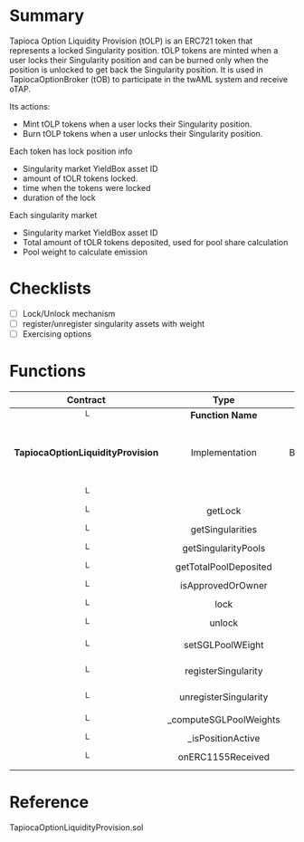 # Summary

Tapioca Option Liquidity Provision (tOLP) is an ERC721 token that represents a locked Singularity position.
tOLP tokens are minted when a user locks their Singularity position and can be burned only when the position is unlocked to get back the Singularity position.
It is used in TapiocaOptionBroker (tOB) to participate in the twAML system and receive oTAP.

Its actions:
- Mint tOLP tokens when a user locks their Singularity position.
- Burn tOLP tokens when a user unlocks their Singularity position.

Each token has lock position info
- Singularity market YieldBox asset ID
- amount of tOLR tokens locked.
- time when the tokens were locked
- duration of the lock

Each singularity market
- Singularity market YieldBox asset ID
- Total amount of tOLR tokens deposited, used for pool share calculation
- Pool weight to calculate emission

# Checklists
- [ ] Lock/Unlock mechanism
- [ ] register/unregister singularity assets with weight
- [ ] Exercising options

# Functions

|  Contract  |         Type        |       Bases      |                  |                 |
|:----------:|:-------------------:|:----------------:|:----------------:|:---------------:|
|     └      |  **Function Name**  |  **Visibility**  |  **Mutability**  |  **Modifiers**  |
| **TapiocaOptionLiquidityProvision** | Implementation | ERC721, ERC721Permit, BaseBoringBatchable, Pausable, BoringOwnable |||
| └ | <Constructor> | Public ❗️ | 🛑  | ERC721 ERC721Permit |
| └ | getLock | External ❗️ |   |NO❗️ |
| └ | getSingularities | External ❗️ |   |NO❗️ |
| └ | getSingularityPools | External ❗️ |   |NO❗️ |
| └ | getTotalPoolDeposited | External ❗️ |   |NO❗️ |
| └ | isApprovedOrOwner | External ❗️ |   |NO❗️ |
| └ | lock | External ❗️ | 🛑  |NO❗️ |
| └ | unlock | External ❗️ | 🛑  |NO❗️ |
| └ | setSGLPoolWEight | External ❗️ | 🛑  | onlyOwner updateTotalSGLPoolWeights |
| └ | registerSingularity | External ❗️ | 🛑  | onlyOwner updateTotalSGLPoolWeights |
| └ | unregisterSingularity | External ❗️ | 🛑  | onlyOwner updateTotalSGLPoolWeights |
| └ | _computeSGLPoolWeights | Internal 🔒 |   | |
| └ | _isPositionActive | Internal 🔒 |   | |
| └ | onERC1155Received | External ❗️ |   |NO❗️ |
||||||

# Reference
TapiocaOptionLiquidityProvision.sol
